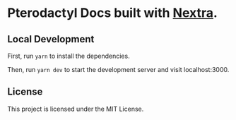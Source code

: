# Pterodactyl Docs built with [Nextra](https://nextra.site).

## Local Development

First, run `yarn` to install the dependencies.

Then, run `yarn dev` to start the development server and visit localhost:3000.

## License

This project is licensed under the MIT License.

